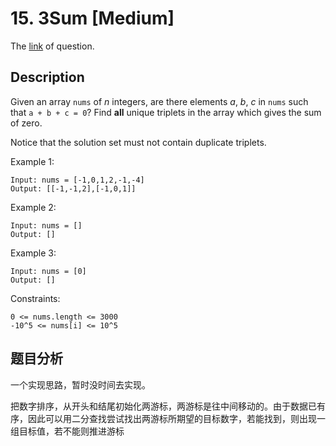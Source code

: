 # 15. 3Sum [Medium]

The [link](https://leetcode.com/problems/3sum/) of question.

## Description

Given an array `nums` of *n* integers, are there elements *a*, *b*, *c* in `nums` such that `a + b + c = 0`? Find **all** unique triplets in the array which gives the sum of zero.

Notice that the solution set must not contain duplicate triplets.

Example 1:
```
Input: nums = [-1,0,1,2,-1,-4]
Output: [[-1,-1,2],[-1,0,1]]
```

Example 2:
```
Input: nums = []
Output: []
```

Example 3:
```
Input: nums = [0]
Output: []
```

Constraints:
```
0 <= nums.length <= 3000
-10^5 <= nums[i] <= 10^5
```

## 题目分析

一个实现思路，暂时没时间去实现。

把数字排序，从开头和结尾初始化两游标，两游标是往中间移动的。由于数据已有序，因此可以用二分查找尝试找出两游标所期望的目标数字，若能找到，则出现一组目标值，若不能则推进游标